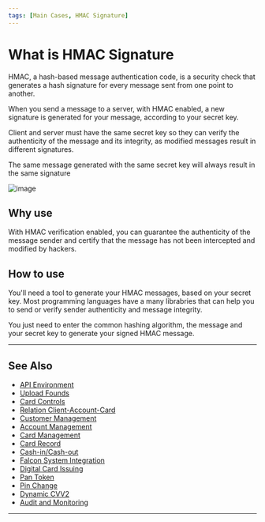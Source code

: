 ```yaml
---
tags: [Main Cases, HMAC Signature]
---
```


# What is HMAC Signature

HMAC, a hash-based message authentication code, is a security check that generates a hash signature for every message sent from one point to another.

When you send a message to a server, with HMAC enabled, a new signature is generated for your message, according to your secret key.

Client and server must have the same secret key so they can verify the authenticity of the message and its integrity, as modified messages result in different signatures.

The same message generated with the same secret key will always result in the same signature

![image](https://user-images.githubusercontent.com/111396588/208850051-95699fa8-b605-42c3-995b-50e1f10c0a43.png)


## Why use

With HMAC verification enabled, you can guarantee the authenticity of the message sender and certify that the message has not been intercepted and modified by hackers.

## How to use

You'll need a tool to generate your HMAC messages, based on your secret key. Most programming languages have a many librabries that can help you to send or verify sender authenticity and message integrity.

You just need to enter the common hashing algorithm, the message and your secret key to generate your signed HMAC message.

---

## See Also

- [API Environment](?path=docs/main-cases/1-api-environment.md)
- [Upload Founds](docs/main-cases/2-uploads.md)
- [Card Controls](?path=docs/main-cases/3-card-controls.md)
- [Relation Client-Account-Card](?path=docs/main-cases/4-relation.md)
- [Customer Management](?path=docs/main-cases/5-customer.md)
- [Account Management](?path=docs/main-cases/6-account.md)
- [Card Management](?path=docs/main-cases/7-card.md)
- [Card Record](?path=docs/main-cases/8-record.md)
- [Cash-in/Cash-out](?path=docs/main-cases/9-cash-in-out.md)
- [Falcon System Integration](?path=docs/main-cases/10-falcon.md)
- [Digital Card Issuing](?path=docs/main-cases/11-digital.md)
- [Pan Token](?path=docs/main-cases/12-pan-token.md)
- [Pin Change](?path=docs/main-cases/13-pin-change.md)
- [Dynamic CVV2](?path=docs/main-cases/14-dynamic.md)
- [Audit and Monitoring](?path=docs/main-cases/15-audit.md)

---
